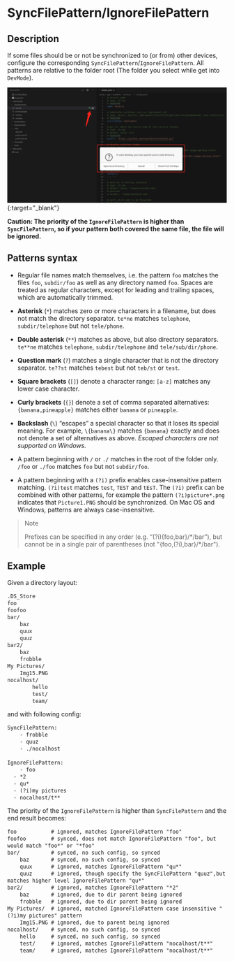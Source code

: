 # SyncFilePattern/IgnoreFilePattern



## Description

If some files should be or not be synchronized to (or from) other devices, configure the corresponding `SyncFilePattern`/`IgnoreFilePattern`. All patterns are relative to the folder root (The folder you select while get into `DevMode`).

[ ![](../assets/images/concept/enter-dev-mode.png) ](../assets/images/concept/enter-dev-mode.png){:target="_blank"}

**Caution: The priority of the `IgnoreFilePattern` is higher than `SyncFilePattern`, so if your pattern both covered the same file, the file will be ignored.**



## Patterns syntax



- Regular file names match themselves, i.e. the pattern `foo` matches the files `foo`, `subdir/foo` as well as any directory named `foo`. Spaces are treated as regular characters, except for leading and trailing spaces, which are automatically trimmed.

- **Asterisk** (`*`) matches zero or more characters in a filename, but does not match the directory separator. `te*ne` matches `telephone`, `subdir/telephone` but not `tele/phone`.

- **Double asterisk** (`**`) matches as above, but also directory separators. `te**ne` matches `telephone`, `subdir/telephone` and `tele/sub/dir/phone`.

- **Question mark** (`?`) matches a single character that is not the directory separator. `te??st` matches `tebest` but not `teb/st` or `test`.

- **Square brackets** (`[]`) denote a character range: `[a-z]` matches any lower case character.

- **Curly brackets** (`{}`) denote a set of comma separated alternatives: `{banana,pineapple}` matches either `banana` or `pineapple`.

- **Backslash** (`\`) “escapes” a special character so that it loses its special meaning. For example, `\{banana\}` matches `{banana}` exactly and does not denote a set of alternatives as above. *Escaped characters are not supported on Windows.*

- A pattern beginning with `/` or `./` matches in the root of the folder only. `/foo` or `./foo` matches `foo` but not `subdir/foo`.

- A pattern beginning with a `(?i)` prefix enables case-insensitive pattern matching. `(?i)test` matches `test`, `TEST` and `tEsT`. The `(?i)` prefix can be combined with other patterns, for example the pattern `(?i)picture*.png` indicates that `Picture1.PNG` should be synchronized. On Mac OS and Windows, patterns are always case-insensitive.

  

> Note
>
> Prefixes can be specified in any order (e.g. “(?i){foo,bar}/\*/bar”), but cannot be in a single pair of parentheses (not "{foo,(?i),bar}/*/bar").



## Example

Given a directory layout:

```
.DS_Store
foo
foofoo
bar/
    baz
    quux
    quuz
bar2/
    baz
    frobble
My Pictures/
    Img15.PNG
nocalhost/
		hello
		test/
		team/
```

and with following config:

```
SyncFilePattern:
	- frobble
	- quuz
	- ./nocalhost
  
IgnoreFilePattern:
	- foo
  - *2
  - qu*
  - (?i)my pictures
  - nocalhost/t**
```

The priority of the `IgnoreFilePattern` is higher than `SyncFilePattern` and the end result becomes:

```
foo           # ignored, matches IgnoreFilePattern "foo"
foofoo        # synced, does not match IgnoreFilePattern "foo", but would match "foo*" or "*foo" 
bar/          # synced, no such config, so synced
    baz       # synced, no such config, so synced
    quux      # ignored, matches IgnoreFilePattern "qu*"
    quuz      # ignored, though specify the SyncFilePattern "quuz",but matches higher level IgnoreFilePattern "qu*"
bar2/         # ignored, matches IgnoreFilePattern "*2"
    baz       # ignored, due to dir parent being ignored
    frobble   # ignored, due to dir parent being ignored
My Pictures/  # ignored, matched IgnoreFilePattern case insensitive "(?i)my pictures" pattern
    Img15.PNG # ignored, due to parent being ignored
nocalhost/    # synced, no such config, so synced
    hello     # synced, no such config, so synced
    test/     # ignored, matches IgnoreFilePattern "nocalhost/t**"
    team/     # ignored, matches IgnoreFilePattern "nocalhost/t**"
```